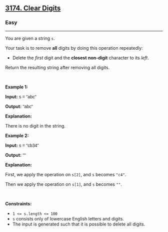 <h2><a href="https://leetcode.com/problems/clear-digits/">3174. Clear Digits</a></h2><h3>Easy</h3><hr><div><p>You are given a string <code style="font-family: monospace, Bangla499, sans-serif;">s</code>.</p>

<p>Your task is to remove <strong>all</strong> digits by doing this operation repeatedly:</p>

<ul>
	<li>Delete the <em>first</em> digit and the <strong>closest</strong> <b>non-digit</b> character to its <em>left</em>.</li>
</ul>

<p>Return the resulting string after removing all digits.</p>

<p>&nbsp;</p>
<p><strong class="example">Example 1:</strong></p>

<div class="example-block">
<p><strong>Input:</strong> <span class="example-io" style="font-family: Menlo, Bangla499, sans-serif;">s = "abc"</span></p>

<p><strong>Output:</strong> <span class="example-io" style="font-family: Menlo, Bangla499, sans-serif;">"abc"</span></p>

<p><strong>Explanation:</strong></p>

<p>There is no digit in the string.<!-- notionvc: ff07e34f-b1d6-41fb-9f83-5d0ba3c1ecde --></p>
</div>

<p><strong class="example">Example 2:</strong></p>

<div class="example-block">
<p><strong>Input:</strong> <span class="example-io" style="font-family: Menlo, Bangla499, sans-serif;">s = "cb34"</span></p>

<p><strong>Output:</strong> <span class="example-io" style="font-family: Menlo, Bangla499, sans-serif;">""</span></p>

<p><strong>Explanation:</strong></p>

<p>First, we apply the operation on <code style="font-family: monospace, Bangla499, sans-serif;">s[2]</code>, and <code style="font-family: monospace, Bangla499, sans-serif;">s</code> becomes <code style="font-family: monospace, Bangla499, sans-serif;">"c4"</code>.</p>

<p>Then we apply the operation on <code style="font-family: monospace, Bangla499, sans-serif;">s[1]</code>, and <code style="font-family: monospace, Bangla499, sans-serif;">s</code> becomes <code style="font-family: monospace, Bangla499, sans-serif;">""</code>.</p>
</div>

<p>&nbsp;</p>
<p><strong>Constraints:</strong></p>

<ul>
	<li><code style="font-family: monospace, Bangla499, sans-serif;">1 &lt;= s.length &lt;= 100</code></li>
	<li><code style="font-family: monospace, Bangla499, sans-serif;">s</code> consists only of lowercase English letters and digits.</li>
	<li>The input is generated such that it is possible to delete all digits.</li>
</ul>
</div>